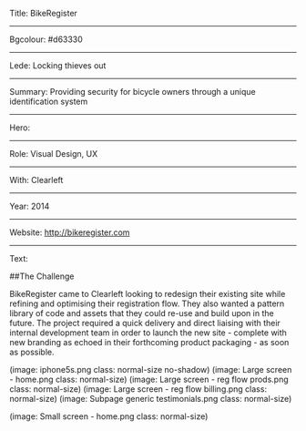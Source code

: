 Title: BikeRegister

----

Bgcolour: #d63330

----

Lede: Locking thieves out

----

Summary: Providing security for bicycle owners through a unique identification system

----

Hero: 

----

Role: Visual Design, UX

----

With: Clearleft

----

Year: 2014

----

Website: http://bikeregister.com

----

Text: 

##The Challenge

BikeRegister came to Clearleft looking to redesign their existing site while refining and optimising their registration flow. They also wanted a pattern library of code and assets that they could re-use and build upon in the future.  The project required a quick delivery and direct liaising with their internal development team in order to launch the new site - complete with new branding as echoed in their forthcoming product packaging - as soon as possible.

(image: iphone5s.png class: normal-size no-shadow)
(image: Large screen - home.png class: normal-size)
(image: Large screen - reg flow prods.png class: normal-size)
(image: Large screen - reg flow billing.png class: normal-size)
(image: Subpage generic testimonials.png class: normal-size)

(image: Small screen - home.png class: normal-size)